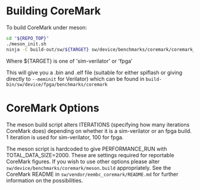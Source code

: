 # Building CoreMark

To build CoreMark under meson:

```sh
cd "${REPO_TOP}"
./meson_init.sh
ninja -C build-out/sw/${TARGET} sw/device/benchmarks/coremark/coremark_export
```

Where ${TARGET} is one of 'sim-verilator' or 'fpga'

This will give you a .bin and .elf file (suitable for either spiflash or
giving directly to `--meminit` for Verilator) which can be found in
`build-bin/sw/device/fpga/benchmarks/coremark`

# CoreMark Options

The meson build script alters ITERATIONS (specifying how many iterations
CoreMark does) depending on whether it is a sim-verilator or an fpga build. 1
iteration is used for sim-verilator, 100 for fpga.

The meson script is hardcoded to give PERFORMANCE_RUN with
TOTAL_DATA_SIZE=2000. These are settings required for reportable CoreMark
figures. If you wish to use other options please alter
`sw/device/benchmarks/coremark/meson.build` appropriately. See the CoreMark
README in `sw/vendor/eembc_coremark/README.md` for further information on the
possibilities.
